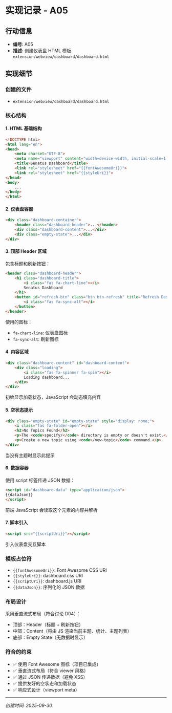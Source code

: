 # 实现记录 - A05

## 行动信息
- **编号**: A05
- **描述**: 创建仪表盘 HTML 模板 `extension/webview/dashboard/dashboard.html`

## 实现细节

### 创建的文件
- `extension/webview/dashboard/dashboard.html`

### 核心结构

#### 1. HTML 基础结构
```html
<!DOCTYPE html>
<html lang="en">
<head>
    <meta charset="UTF-8">
    <meta name="viewport" content="width=device-width, initial-scale=1.0">
    <title>Senatus Dashboard</title>
    <link rel="stylesheet" href="{{fontAwesomeUri}}">
    <link rel="stylesheet" href="{{styleUri}}">
</head>
<body>
    ...
</body>
</html>
```

#### 2. 仪表盘容器
```html
<div class="dashboard-container">
    <header class="dashboard-header">...</header>
    <div class="dashboard-content">...</div>
    <div class="empty-state">...</div>
</div>
```

#### 3. 顶部 Header 区域
包含标题和刷新按钮：

```html
<header class="dashboard-header">
    <h1 class="dashboard-title">
        <i class="fas fa-chart-line"></i>
        Senatus Dashboard
    </h1>
    <button id="refresh-btn" class="btn btn-refresh" title="Refresh Dashboard">
        <i class="fas fa-sync-alt"></i>
    </button>
</header>
```

使用的图标：
- `fa-chart-line`: 仪表盘图标
- `fa-sync-alt`: 刷新图标

#### 4. 内容区域
```html
<div class="dashboard-content" id="dashboard-content">
    <div class="loading">
        <i class="fas fa-spinner fa-spin"></i>
        Loading dashboard...
    </div>
</div>
```

初始显示加载状态，JavaScript 会动态填充内容

#### 5. 空状态提示
```html
<div class="empty-state" id="empty-state" style="display: none;">
    <i class="fas fa-folder-open"></i>
    <h2>No Topics Found</h2>
    <p>The <code>specify/</code> directory is empty or doesn't exist.</p>
    <p>Create a new topic using <code>/new-topic</code> command.</p>
</div>
```

当没有主题时显示此提示

#### 6. 数据容器
使用 script 标签传递 JSON 数据：

```html
<script id="dashboard-data" type="application/json">
{{dataJson}}
</script>
```

前端 JavaScript 会读取这个元素的内容并解析

#### 7. 脚本引入
```html
<script src="{{scriptUri}}"></script>
```

引入仪表盘交互脚本

### 模板占位符
- `{{fontAwesomeUri}}`: Font Awesome CSS URI
- `{{styleUri}}`: dashboard.css URI
- `{{scriptUri}}`: dashboard.js URI
- `{{dataJson}}`: 序列化的 JSON 数据

### 布局设计
采用垂直流式布局（符合讨论 D04）：
- 顶部：Header（标题 + 刷新按钮）
- 中部：Content（将由 JS 渲染当前主题、统计、主题列表）
- 底部：Empty State（无数据时显示）

### 符合的约束
- ✅ 使用 Font Awesome 图标（项目已集成）
- ✅ 垂直流式布局（符合 viewer 风格）
- ✅ 通过 JSON 传递数据（避免 XSS）
- ✅ 提供友好的空状态和加载状态
- ✅ 响应式设计（viewport meta）

---
*创建时间: 2025-09-30*